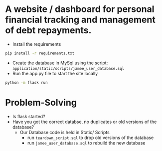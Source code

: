 
# A website / dashboard for personal financial tracking and management of debt repayments.

- Install the requirements
```bash
pip install -r requirements.txt
```
- Create the database in MySql using the script: `application/static/scripts/jamee_user_database.sql`
- Run the app.py file to start the site locally
```bash
python -m flask run
```

# Problem-Solving

- Is flask started?
- Have you got the correct databse, no duplicates or old versions of the database?
    - Our Database code is held in Static/ Scripts
        - run `teardown_script.sql` to drop old versions of the database
        - run `jamee_user_database.sql` to rebuild the new database

